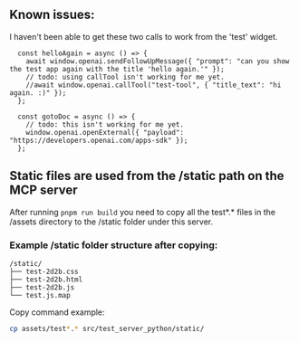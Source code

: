 ## Known issues:
I haven't been able to get these two calls to work from the 'test' widget.
```
  const helloAgain = async () => {
    await window.openai.sendFollowUpMessage({ "prompt": "can you show the test app again with the title 'hello again.'" });
    // todo: using callTool isn't working for me yet.
    //await window.openai.callTool("test-tool", { "title_text": "hi again. :)" });
  };

  const gotoDoc = async () => {
    // todo: this isn't working for me yet.
    window.openai.openExternal({ "payload": "https://developers.openai.com/apps-sdk" });
  };
```

## Static files are used from the /static path on the MCP server

After running ```pnpm run build``` you need to copy all the test*.* files in the /assets directory to the /static folder under this server.

### Example /static folder structure after copying:

```
/static/
├── test-2d2b.css
├── test-2d2b.html
├── test-2d2b.js
└── test.js.map
```

Copy command example:
```bash
cp assets/test*.* src/test_server_python/static/
```